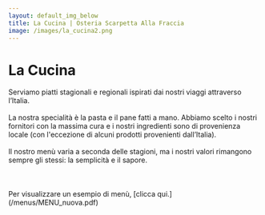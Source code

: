 ```yaml
---
layout: default_img_below
title: La Cucina | Osteria Scarpetta Alla Fraccia
image: /images/la_cucina2.png
---
```


La Cucina
==========

Serviamo piatti stagionali e regionali ispirati dai nostri viaggi attraverso l’Italia. 
<br> </br>
La nostra specialità è la pasta e il pane fatti a mano. Abbiamo scelto i nostri fornitori con la massima cura e i nostri ingredienti sono di provenienza locale (con l'eccezione di alcuni prodotti provenienti dall’Italia).
<br> </br>
Il nostro menù varia a seconda delle stagioni, ma i nostri valori rimangono sempre gli stessi: la semplicità e il sapore.
<br> </br>
<br> </br>
Per visualizzare un esempio di menù, [clicca qui.] (/menus/MENU_nuova.pdf)
